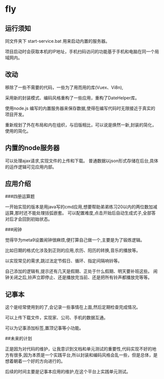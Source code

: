 # fly


## 运行须知

同文件夹下 start-service.bat  用来启动内置的服务器。

项目启动时会获取本机的IP地址，手机扫码访问的功能基于手机和电脑在同一个局域网内。




## 改动


移除了一些不需要的代码，一些为了用而用的库(Vuex、Vi8n),

采用新的封装模式、编码风格重构了一些应用，重构了DateHelper库。

使用node.js 编写的内置服务器来保存数据,使得在编写代码时无限接近于真实的项目开发。

重新规划了外在布局和内在组织，与旧版相比，可以说是焕然一新,封装的简化，使用的简化。

## 内置的node服务器

可以处理ajax请求,实现文件的上传和下载。
普通数据以json形式存储在后台,具体的运作逻辑可见应用内部。

## 应用介绍

###四册运算题
 
一开始实现的版本是用java写的cmd应用,想要帮助弟弟练习20以内的两位数加减运算,那时还不能处理括弧嵌套。
可以配置难度,点击开始后自动生成式子,全部答对后才会回到初始状态。

###闹钟

觉得华为meta9设置闹钟很麻烦,便打算自己做一个,主要是为了锻炼逻辑。

比如日期的格式化涉及到正则的应用,农历、阳历的转换,音乐的播放等。

以实现常见的需求,跳过法定节假日、循环、指定间隔响铃等。

自己添加的逻辑有,提示还有几天是假期、正处于什么假期、明天要补班这些。
闹钟关闭之后,铃声立即停止、还是播放完当前、还是把所有铃声都播放完等等。

## 记事本

这个是经常使用到的了,会记录一些事情在上面,然后定期检查完成情况。

可以上传下载文件，实现家、公司、手机的数据互通。

可以为记事添加标签,置顶记事等小功能。

##未来的计划

正是因为对代码的维护，让我意识到文档和单元测试的重要性,代码实现不好的地方有很多,因为本质是一个实践平台,所以封装和编码风格会乱一些，但是总体，是想着朝着一个好的方向进行的。

后续的时间主要是记事本应用的维护,在这个平台上实践单元测试。

